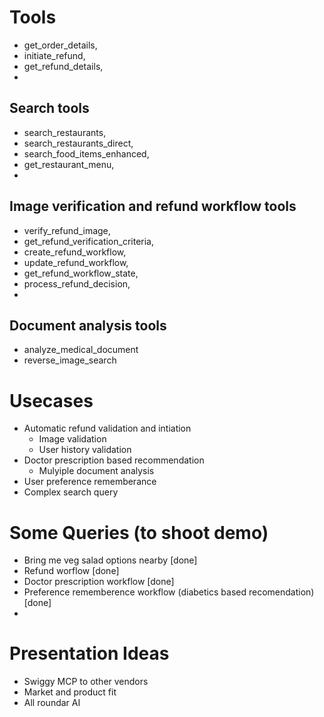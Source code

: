 # Tools

   - get_order_details,
   - initiate_refund,
   - get_refund_details,
   - 
   ## Search tools
   - search_restaurants,
   - search_restaurants_direct,
   - search_food_items_enhanced,
   - get_restaurant_menu,
   - 
   ## Image verification and refund workflow tools
   - verify_refund_image,
   - get_refund_verification_criteria,
   - create_refund_workflow,
   - update_refund_workflow,
   - get_refund_workflow_state,
   - process_refund_decision,
   - 
   ## Document analysis tools
   - analyze_medical_document
   - reverse_image_search


# Usecases

- Automatic refund validation and intiation
   - Image validation
   - User history validation
- Doctor prescription based recommendation
   - Mulyiple document analysis
- User preference rememberance
- Complex search query


# Some Queries (to shoot demo)

 - Bring me veg salad options nearby [done]
 - Refund worflow [done]
 - Doctor prescription workflow [done]
 - Preference rememberence workflow (diabetics based recomendation) [done]
 - 


 # Presentation Ideas

  - Swiggy MCP to other vendors
  - Market and product fit
  - All roundar AI

